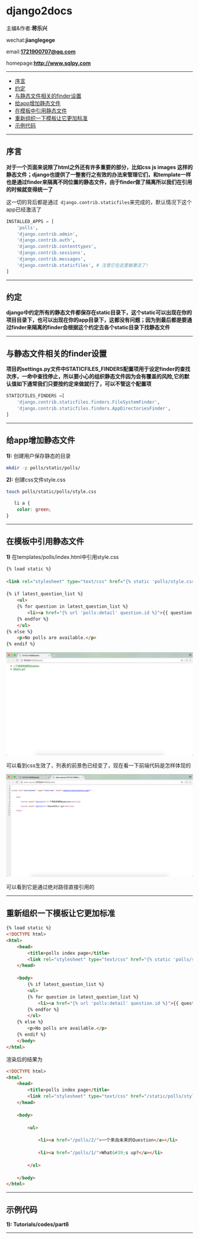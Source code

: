 # django2docs

主编&作者:**蒋乐兴**

wechat:**jianglegege**

email:**1721900707@qq.com**

homepage:**http://www.sqlpy.com**

---
- [序言](#序言)
- [约定](#约定)
- [与静态文件相关的finder设置](#与静态文件相关的finder设置)
- [给app增加静态文件](#给app增加静态文件)
- [在模板中引用静态文件](#在模板中引用静态文件)
- [重新组织一下模板让它更加标准](#重新组织一下模板让它更加标准)
- [示例代码](#示例代码)

---


## 序言
   **对于一个页面来说除了html之外还有许多重要的部分，比如css js images 这样的静态文件；django也提供了一整套行之有效的办法来管理它们，和template一样也是通过finder来隔离不同位置的静态文件，由于finder做了隔离所以我们在引用的时候就变得统一了**

   这一切的背后都是通过` django.contrib.staticfiles`来完成的，默认情况下这个app已经激活了
   ```python
   INSTALLED_APPS = [
       'polls',
       'django.contrib.admin',
       'django.contrib.auth',
       'django.contrib.contenttypes',
       'django.contrib.sessions',
       'django.contrib.messages',
       'django.contrib.staticfiles', # 注意它在这里被激活了!
   ]

   ```

   ---

## 约定
   **django中约定所有的静态文件都保存在static目录下，这个static可以出现在你的项目目录下，也可以出现在你的app目录下，这都没有问题；因为到最后都是要通过finder来隔离的finder会根据这个约定去各个static目录下找静态文件**

   ---

## 与静态文件相关的finder设置
   **项目的settings.py文件中STATICFILES_FINDERS配置项用于设定finder的查找次序，一命中查找停止，所以要小心的组织静态文件因为会有覆盖的风险,它的默认值如下通常我们只要按约定来做就行了，可以不管这个配置项**
   ```python
   STATICFILES_FINDERS =[
       'django.contrib.staticfiles.finders.FileSystemFinder',
       'django.contrib.staticfiles.finders.AppDirectoriesFinder',
   ]
   ```
   ---

## 给app增加静态文件
   **1):** 创建用户保存静态的目录
   ```bash
   mkdir -p polls/static/polls/
   ```
   **2):** 创建css文件style.css
   ```bash
   touch polls/static/polls/style.css
   ```
   ```css
      li a {
       color: green;
   }
   ```

   ---

## 在模板中引用静态文件
   **1)** 在templates/polls/index.html中引用style.css
   ```html
   {% load static %}
   
   <link rel="stylesheet" type="text/css" href="{% static 'polls/style.css' %}">
   
   {% if latest_question_list %}
       <ul>
       {% for question in latest_question_list %}
           <li><a href="{% url 'polls:detail' question.id %}">{{ question.question_text }}</a></li>
       {% endfor %}
       </ul>
   {% else %}
       <p>No polls are available.</p>
   {% endif %}
   ```
   <img src="imgs/part6-0001.png">
   
   可以看到css生效了，列表的前景色已经变了，现在看一下前端代码是怎样体现的

   <img src="imgs/part6-0002.png">

   可以看到它是通过绝对路径直接引用的

   ---

## 重新组织一下模板让它更加标准
   ```html
   {% load static %}
   <!DOCTYPE html>
   <html>
       <head>
           <title>polls index page</title>
           <link rel="stylesheet" type="text/css" href="{% static 'polls/style.css' %}">
       </head>
       
       <body>
           {% if latest_question_list %}
           <ul>
           {% for question in latest_question_list %}
               <li><a href="{% url 'polls:detail' question.id %}">{{ question.question_text }}</a></li>
           {% endfor %}
           </ul>
       {% else %}
           <p>No polls are available.</p>
       {% endif %}
       </body>
   </html>

   ```
   渲染后的结果为
   ```html
   <!DOCTYPE html>
   <html>
       <head>
           <title>polls index page</title>
           <link rel="stylesheet" type="text/css" href="/static/polls/style.css">
       </head>
       
       <body>
           
           <ul>
           
               <li><a href="/polls/2/">一个来自未来的Question</a></li>
           
               <li><a href="/polls/1/">What&#39;s up?</a></li>
           
           </ul>
       
       </body>
   </html>
   ```

   ---

## 示例代码

   **1): Tutorials/codes/part6**

   ---